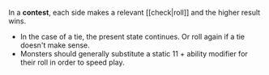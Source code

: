 In a **contest**, each side makes a relevant [[check|roll]] and the higher result wins. 

- In the case of a tie, the present state continues. Or roll again if a tie doesn't make sense.  
- Monsters should generally substitute a static 11 + ability modifier for their roll in order to speed play.
